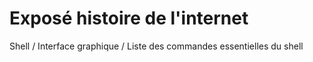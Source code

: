 # Exposé histoire de l'internet
Shell / Interface graphique / Liste des commandes essentielles du shell
